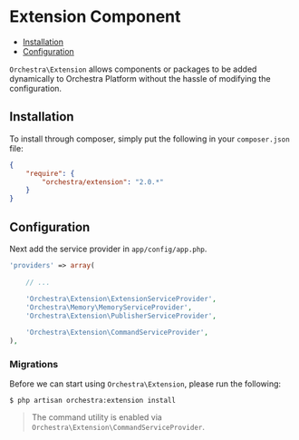 Extension Component
==============

* [Installation](#installation)
* [Configuration](#configuration)

`Orchestra\Extension` allows components or packages to be added dynamically to Orchestra Platform without the hassle of modifying the configuration.

## Installation

To install through composer, simply put the following in your `composer.json` file:

```json
{
	"require": {
		"orchestra/extension": "2.0.*"
	}
}
```

## Configuration

Next add the service provider in `app/config/app.php`.

```php
'providers' => array(
	
	// ...
	
	'Orchestra\Extension\ExtensionServiceProvider',
	'Orchestra\Memory\MemoryServiceProvider',
	'Orchestra\Extension\PublisherServiceProvider',

	'Orchestra\Extension\CommandServiceProvider',
),
```

### Migrations

Before we can start using `Orchestra\Extension`, please run the following:

	$ php artisan orchestra:extension install

> The command utility is enabled via `Orchestra\Extension\CommandServiceProvider`.
